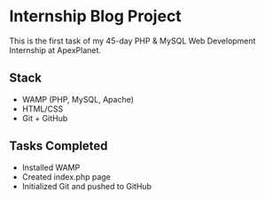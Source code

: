 # Internship Blog Project

This is the first task of my 45-day PHP & MySQL Web Development Internship at ApexPlanet.

## Stack
- WAMP (PHP, MySQL, Apache)
- HTML/CSS
- Git + GitHub

## Tasks Completed
- Installed WAMP
- Created index.php page
- Initialized Git and pushed to GitHub
